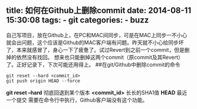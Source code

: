 title: 如何在Github上删除commit
date: 2014-08-11 15:30:08
tags:
    - git
categories:
    - buzz
---
自己写项目，放在Github上，在PC和MAC间同步，可是在MAC上同步一不小心就会出问题，这个应该是Github的MAC客户端有问题。昨天就不小心给同步坏了，本来就感冒了，身心一下了疲惫了。试过Revert到之前一个commit，但是删掉的依然没有找回。<!-- more -->
想来也只能删掉这两个commit（原commit及其Revert）了。正好记录下，下次可能还用得上。
##在git/Github中删除commit的命令
```
git reset --hard <commit_id>
git push origin HEAD --force
```
**git reset –hard** 彻底回退到某个版本
**<commit_id>** 长长的SHA1值
**HEAD** 最近一个提交
需要在命令行中执行，Github客户端没有这个功能。